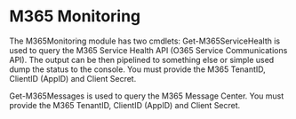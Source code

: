# M365 Monitoring
The M365Monitoring module has two cmdlets:
Get-M365ServiceHealth is used to query the M365 Service Health API (O365 Service Communications API). The output can be then pipelined to something else or simple used dump the status to the console. You must provide the M365 TenantID, ClientID (AppID) and Client Secret.

Get-M365Messages is used to query the M365 Message Center. You must provide the M365 TenantID, ClientID (AppID) and Client Secret.
